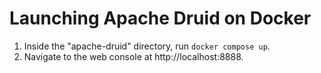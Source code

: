 # Launching Apache Druid on Docker
1. Inside the "apache-druid" directory, run ```docker compose up```.
2. Navigate to the web console at http://localhost:8888.
